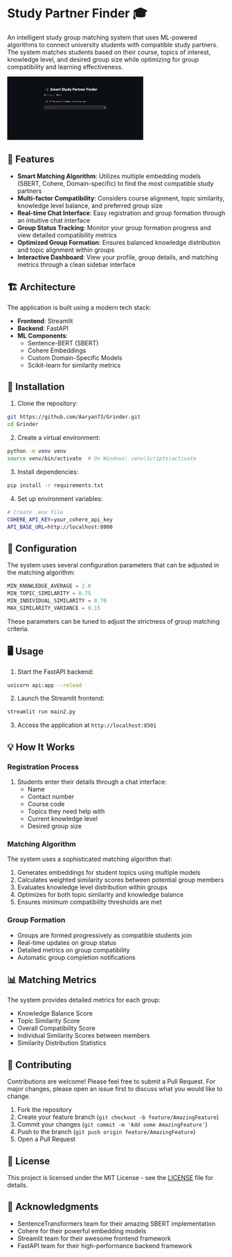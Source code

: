 # Study Partner Finder 🎓

An intelligent study group matching system that uses ML-powered algorithms to connect university students with compatible study partners. The system matches students based on their course, topics of interest, knowledge level, and desired group size while optimizing for group compatibility and learning effectiveness.

![Image](gif.gif)

## 🌟 Features

- **Smart Matching Algorithm**: Utilizes multiple embedding models (SBERT, Cohere, Domain-specific) to find the most compatible study partners
- **Multi-factor Compatibility**: Considers course alignment, topic similarity, knowledge level balance, and preferred group size
- **Real-time Chat Interface**: Easy registration and group formation through an intuitive chat interface
- **Group Status Tracking**: Monitor your group formation progress and view detailed compatibility metrics
- **Optimized Group Formation**: Ensures balanced knowledge distribution and topic alignment within groups
- **Interactive Dashboard**: View your profile, group details, and matching metrics through a clean sidebar interface

## 🏗️ Architecture

The application is built using a modern tech stack:

- **Frontend**: Streamlit
- **Backend**: FastAPI
- **ML Components**:
  - Sentence-BERT (SBERT)
  - Cohere Embeddings
  - Custom Domain-Specific Models
  - Scikit-learn for similarity metrics

## 🚀 Installation

1. Clone the repository:
```bash
git https://github.com/Aaryan73/Grinder.git
cd Grinder
```

2. Create a virtual environment:
```bash
python -m venv venv
source venv/bin/activate  # On Windows: venv\Scripts\activate
```

3. Install dependencies:
```bash
pip install -r requirements.txt
```

4. Set up environment variables:
```bash
# Create .env file
COHERE_API_KEY=your_cohere_api_key
API_BASE_URL=http://localhost:8000
```

## 🔧 Configuration

The system uses several configuration parameters that can be adjusted in the matching algorithm:

```python
MIN_KNOWLEDGE_AVERAGE = 2.0
MIN_TOPIC_SIMILARITY = 0.75
MIN_INDIVIDUAL_SIMILARITY = 0.70
MAX_SIMILARITY_VARIANCE = 0.15
```

These parameters can be tuned to adjust the strictness of group matching criteria.

## 🖥️ Usage

1. Start the FastAPI backend:
```bash
uvicorn api:app --reload
```

2. Launch the Streamlit frontend:
```bash
streamlit run main2.py
```

3. Access the application at `http://localhost:8501`

## 💡 How It Works

### Registration Process
1. Students enter their details through a chat interface:
   - Name
   - Contact number
   - Course code
   - Topics they need help with
   - Current knowledge level
   - Desired group size

### Matching Algorithm
The system uses a sophisticated matching algorithm that:
1. Generates embeddings for student topics using multiple models
2. Calculates weighted similarity scores between potential group members
3. Evaluates knowledge level distribution within groups
4. Optimizes for both topic similarity and knowledge balance
5. Ensures minimum compatibility thresholds are met

### Group Formation
- Groups are formed progressively as compatible students join
- Real-time updates on group status
- Detailed metrics on group compatibility
- Automatic group completion notifications

## 📊 Matching Metrics

The system provides detailed metrics for each group:
- Knowledge Balance Score
- Topic Similarity Score
- Overall Compatibility Score
- Individual Similarity Scores between members
- Similarity Distribution Statistics

## 🤝 Contributing

Contributions are welcome! Please feel free to submit a Pull Request. For major changes, please open an issue first to discuss what you would like to change.

1. Fork the repository
2. Create your feature branch (`git checkout -b feature/AmazingFeature`)
3. Commit your changes (`git commit -m 'Add some AmazingFeature'`)
4. Push to the branch (`git push origin feature/AmazingFeature`)
5. Open a Pull Request

## 📝 License

This project is licensed under the MIT License - see the [LICENSE](LICENSE) file for details.

## 🙏 Acknowledgments

- SentenceTransformers team for their amazing SBERT implementation
- Cohere for their powerful embedding models
- Streamlit team for their awesome frontend framework
- FastAPI team for their high-performance backend framework